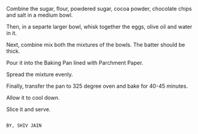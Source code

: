 Combine the sugar, flour, powdered sugar, cocoa powder, chocolate chips and salt in a medium bowl.

Then, in a separte larger bowl, whisk together the eggs, olive oil and water in it.

Next, combine mix both the mixtures of the bowls. The batter should be thick.

Pour it into the Baking Pan lined with Parchment Paper.

Spread the mixture evenly.

Finally, transfer the pan to 325 degree oven and bake for 40-45 minutes.

Allow it to cool down.

Slice it and serve.

                                                                        BY, SHIV JAIN